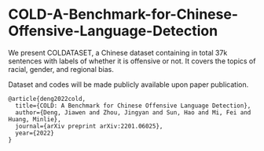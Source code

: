 # COLD-A-Benchmark-for-Chinese-Offensive-Language-Detection

We present COLDATASET, a Chinese dataset containing in total 37k sentences with labels of whether it is offensive or not. 
It covers the topics of racial, gender, and regional bias.

Dataset and codes will be made publicly available upon paper publication.

```
@article{deng2022cold,
  title={COLD: A Benchmark for Chinese Offensive Language Detection},
  author={Deng, Jiawen and Zhou, Jingyan and Sun, Hao and Mi, Fei and Huang, Minlie},
  journal={arXiv preprint arXiv:2201.06025},
  year={2022}
}
```

